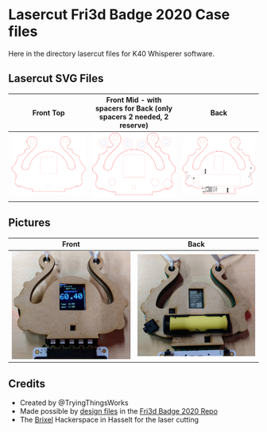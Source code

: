 # Lasercut Fri3d Badge 2020 Case files
Here in the directory lasercut files for K40 Whisperer software.

## Lasercut SVG Files
Front Top | Front Mid  - with spacers for Back (only spacers 2 needed, 2 reserve)| Back
:-------------------------:|:-------------------------:|:-------------------------:
![Front Top SVG](Front%20plate%20badge%20top.svg)|  ![Front Mid SVG](Front%20plate%20badge%20mid.svg) | ![Back SVG](Back%20plate%20badge.svg)

## Pictures
Front |  Back
:-------------------------:|:-------------------------:
![Front](front.jpg) |  ![Back](back.jpg)

## Credits
- Created by @TryingThingsWorks
- Made possible by [design files](https://github.com/Fri3dCamp/badge-2020/blob/7e2ec1d9987333af4cedac1ac36ba3c9e4ce6911/design/Fri3D_2020_02/OUTPUT/Fri3D_2020_02.PDF) in the [Fri3d Badge 2020 Repo](https://github.com/Fri3dCamp/badge-2020)
- The [Brixel](https://github.com/Brixel) Hackerspace in Hasselt for the laser cutting
